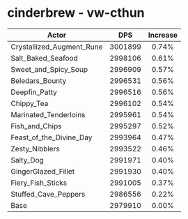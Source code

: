 # cinderbrew - vw-cthun
| Actor | DPS | Increase |
|---|:---:|:---:|
|Crystallized_Augment_Rune|3001899|0.74%|
|Salt_Baked_Seafood|2998106|0.61%|
|Sweet_and_Spicy_Soup|2996909|0.57%|
|Beledars_Bounty|2996531|0.56%|
|Deepfin_Patty|2996516|0.56%|
|Chippy_Tea|2996102|0.54%|
|Marinated_Tenderloins|2995961|0.54%|
|Fish_and_Chips|2995297|0.52%|
|Feast_of_the_Divine_Day|2993964|0.47%|
|Zesty_Nibblers|2993522|0.46%|
|Salty_Dog|2991971|0.40%|
|GingerGlazed_Fillet|2991930|0.40%|
|Fiery_Fish_Sticks|2991005|0.37%|
|Stuffed_Cave_Peppers|2986556|0.22%|
|Base|2979910|0.00%|
